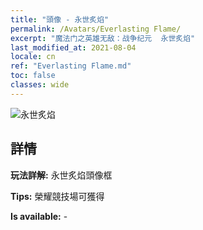 ```yaml
---
title: "頭像 - 永世炙焰"
permalink: /Avatars/Everlasting Flame/
excerpt: "魔法门之英雄无敌：战争纪元  永世炙焰"
last_modified_at: 2021-08-04
locale: cn
ref: "Everlasting Flame.md"
toc: false
classes: wide
---
```

 ![永世炙焰](/images/a/avatarFrame_77.png)

## 詳情

 **玩法詳解:** 永世炙焰頭像框 

 **Tips:** 榮耀競技場可獲得 

 **Is available:**  - 

